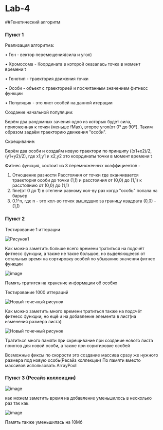 # Lab-4
##Генетический алгоритм
### Пункт 1
Реализация алгоритма:

•	Ген - вектор перемещения(сила и угол)

•	Хромосома - Координата в которой оказалась точка в момент времени t

•	Генотип - траектория движения точки

•	Особи - объект с траекторией и посчитанным значением фитнесс функции

•	Популяция - это лист особей на данной итерации

Создание начальной популяции:

Берём два рандомных зачения одно из которых будет сила, приложенная к точки (меньше fMax), второе угол(от 0° до 90°). Таким образом задаём траекторию движения "особи".

Скрещивание:

Берём два особи и создайм новую траектори по принципу ((x1+x2)/2, (y1+y2)/2), где x1,y1 и x2,y2 это координаты точки в момент времени t

Фитнес функция, состоит из 3 перемноженных коэффициентов :

1) Отношение разности Расстояния от точки где оканчивается траектория особи до точки (1,1) и расстояния от (0,0) до (1,1) к расстоянию от (0,0) до (1,1)
2) fine(от 0 до 1) в степени равному кол-ву раз когда "особь" попала на барьер
3) 0.1^n, где n - это кол-во точек вышедших за границу квадрата (0,0) - (1,1)

### Пункт 2

Тестирование 1 иттерации

![Рисунок1](https://user-images.githubusercontent.com/54327287/169373928-d1adbd7d-c8c8-4088-9b70-4800389578cf.png)

Как можно заметить больше всего времени тратиться на подсчёт фитнесс функции, а также не такое большое, но выделяющееся от остальных время на сортировку особей по убыванию значения фитнес функции

![image](https://user-images.githubusercontent.com/54327287/169374639-b2dc981e-079a-4c83-88cd-998ca159b2de.png)

Память тратится на хранение информации об особях

Тестирование 1000 иттераций

![Новый точечный рисунок](https://user-images.githubusercontent.com/54327287/169376121-9212516f-d783-4a8a-957e-696a305f6146.jpg)

Как можно заметить много времени тратиться также на подсчёт фитнесс функции, но ещё и на добавление элемента в лист(на изменения размера листа)

![Новый точечный рисунок](https://user-images.githubusercontent.com/54327287/169376897-2439a885-4de7-4db1-b686-50bdc7ff6ffc.jpg)

Тратиться много памяти при скрещивание при создание нового листа поинтов для новой особи, а также при соритировке особей

Возможные фиксы по скорости это создание массива сразу же нужного размера под новую особь(Ресайз коллекции)
По памяти вместо массивов использовать ArrayPool

### Пункт 3 (Ресайз коллекции)

![image](https://user-images.githubusercontent.com/54327287/169385001-46943463-f458-4e0f-934d-9bed99a9cb93.png)

как можем заметить время на добавление уменьшилось в несколько раз так как.

![image](https://user-images.githubusercontent.com/54327287/169385370-0060783f-03c5-419d-87ea-a3dfe8996dd0.png)

Память также уменьшилась на 10Мб
